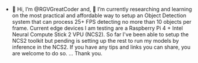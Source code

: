 - 👋 Hi, I’m @RGVGreatCoder and, 🌱 I’m currently researching and learning on the most practical and affordable way to setup an Object Detection system that can process 25+ FPS detecting no more than 10 objects per frame. 
Current edge devices I am testing are a Raspberry Pi 4 + Intel Neural Compute Stick 2 VPU (NCS2). 
So far I've been able to setup the NCS2 toolkit but pending is setting up the rest to run my models by inference in the NCS2.
If you have any tips and links you can share, you are welcome to do so.
... Thank you. 

<!---
RGVGreatCoder/RGVGreatCoder is a ✨ special ✨ repository because its `README.md` (this file) appears on your GitHub profile.
You can click the Preview link to take a look at your changes.
--->
